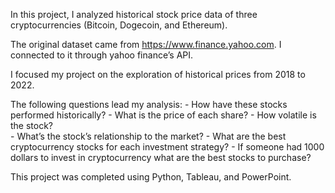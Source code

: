 In this project, I analyzed historical stock price data of three cryptocurrencies (Bitcoin, Dogecoin, and Ethereum). 

The original dataset came from https://www.finance.yahoo.com. I connected to it through yahoo finance’s API. 

I focused my project on the exploration of historical prices from 2018 to 2022.

The following questions lead my analysis:
    - How have these stocks performed historically? 
    - What is the price of each share? 
    - How volatile is the stock?  
    - What’s the stock’s relationship to the market?
    - What are the best cryptocurrency stocks for each investment strategy?
    - If someone had 1000 dollars to invest in cryptocurrency what are the best stocks to purchase?

This project was completed using Python, Tableau, and PowerPoint. 
